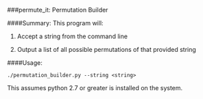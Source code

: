 ###permute_it: Permutation Builder

####Summary:
This program will:

1.  Accept a string from the command line

2.  Output a list of all possible permutations of that provided string

####Usage:

```
./permutation_builder.py --string <string> 
```

This assumes python 2.7 or greater is installed on the system.
